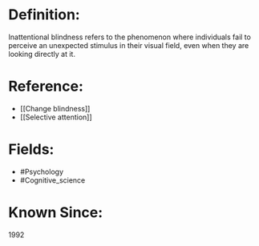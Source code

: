 

# Definition:
Inattentional blindness refers to the phenomenon where individuals fail to perceive an unexpected stimulus in their visual field, even when they are looking directly at it.

# Reference:
- [[Change blindness]]
- [[Selective attention]]

# Fields: 
- #Psychology
- #Cognitive_science

# Known Since:
1992

